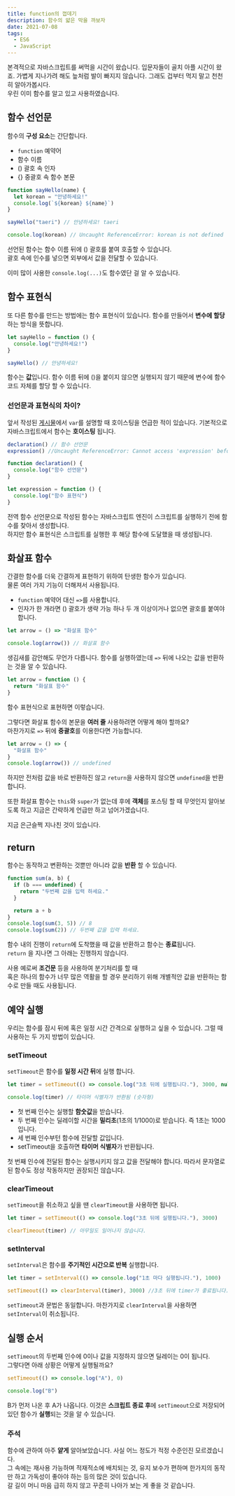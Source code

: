 ```yaml
---
title: function의 껍데기
description: 함수의 얇은 막을 까보자
date: 2021-07-08
tags:
  - ES6
  - JavaScript
---
```


본격적으로 자바스크립트를 써먹을 시간이 왔습니다. 입문자들이 골치 아플 시간이 왔죠. 가볍게 지나가려 해도 늪처럼 발이 빠지지 않습니다. 그래도 겁부터 먹지 말고 천천히 알아가봅시다.  
우린 이미 함수를 알고 있고 사용하였습니다.

## 함수 선언문

함수의 **구성 요소**는 간단합니다.

- `function` 예약어
- 함수 이름
- () 괄호 속 인자
- {} 중괄호 속 함수 본문

```js
function sayHello(name) {
  let korean = "안녕하세요!"
  console.log(`${korean} ${name}`)
}

sayHello("taeri") // 안녕하세요! taeri

console.log(korean) // Uncaught ReferenceError: korean is not defined
```

선언된 함수는 함수 이름 뒤에 () 괄호를 붙여 호출할 수 있습니다.  
괄호 속에 인수를 넣으면 외부에서 값을 전달할 수 있습니다.

이미 많이 사용한 `console.log(...)`도 함수였단 걸 알 수 있습니다.

## 함수 표현식

또 다른 함수를 만드는 방법에는 함수 표현식이 있습니다.
함수를 만들어서 **변수에 할당**하는 방식을 뜻합니다.

```js
let sayHello = function () {
  console.log("안녕하세요!")
}

sayHello() // 안녕하세요!
```

함수는 **값**입니다. 함수 이름 뒤에 ()을 붙이지 않으면 실행되지 않기 때문에 변수에 함수 코드 자체를 할당 할 수 있습니다.

### 선언문과 표현식의 차이?

앞서 작성된 [게시물](http://localhost:8000/posts/variable-constant/)에서 `var`를 설명할 때 호이스팅을 언급한 적이 있습니다.
기본적으로 자바스크립트에서 함수는 **호이스팅** 됩니다.

```js
declaration() // 함수 선언문
expression() //Uncaught ReferenceError: Cannot access 'expression' before initialization

function declaration() {
  console.log("함수 선언문")
}

let expression = function () {
  console.log("함수 표현식")
}
```

전역 함수 선언문으로 작성된 함수는 자바스크립트 엔진이 스크립트를 실행하기 전에 함수를 찾아서 생성합니다.  
하지만 함수 표현식은 스크립트를 실행한 후 해당 함수에 도달했을 때 생성됩니다.

## 화살표 함수

간결한 함수를 더욱 간결하게 표현하기 위하여 탄생한 함수가 있습니다.  
물론 여러 가지 기능이 더해져서 사용됩니다.

- `function` 예약어 대신 `=>`를 사용합니다.
- 인자가 한 개라면 () 괄호가 생략 가능 하나 두 개 이상이거나 없으면 괄호를 붙여야 합니다.

```js
let arrow = () => "화살표 함수"

console.log(arrow()) // 화살표 함수
```

생김새를 감안해도 무언가 다릅니다. 함수를 실행하였는데 `=>` 뒤에 나오는 값을 반환하는 것을 알 수 있습니다.

```js
let arrow = function () {
  return "화살표 함수"
}
```

함수 표현식으로 표현하면 이렇습니다.

그렇다면 화살표 함수의 본문을 **여러 줄** 사용하려면 어떻게 해야 할까요?  
마찬가지로 `=>` 뒤에 **중괄호**를 이용한다면 가능합니다.

```js
let arrow = () => {
  "화살표 함수"
}
console.log(arrow()) // undefined
```

하지만 전처럼 값을 바로 반환하진 않고 `return`을 사용하지 않으면 `undefined`을 반환합니다.

또한 화살표 함수는 `this`와 `super`가 없는데 후에 **객체**를 포스팅 할 때 무엇인지 알아보도록 하고 지금은 간략하게 언급만 하고 넘어가겠습니다.

지금 은근슬쩍 지나친 것이 있습니다.

## return

함수는 동작하고 변환하는 것뿐만 아니라 값을 **반환** 할 수 있습니다.

```js
function sum(a, b) {
  if (b === undefined) {
    return "두번째 값을 입력 하세요."
  }

  return a + b
}
console.log(sum(3, 5)) // 8
console.log(sum(2)) // 두번째 값을 입력 하세요.
```

함수 내의 진행이 `return`에 도착했을 때 값을 반환하고 함수는 **종료**됩니다.  
`return` 을 지나면 그 아래는 진행하지 않습니다.

사용 예로써 **조건문** 등을 사용하여 분기처리를 할 때  
혹은 하나의 함수가 너무 많은 역활을 할 경우 분리하기 위해 개별적안 값을 반환하는 함수로 만들 때도 사용됩니다.

## 예약 실행

우리는 함수를 잠시 뒤에 혹은 일정 시간 간격으로 실행하고 싶을 수 있습니다.
그럴 때 사용하는 두 가지 방법이 있습니다.

### setTimeout

`setTimeout`은 함수를 **일정 시간 뒤**에 실행 합니다.

```js
let timer = setTimeout(() => console.log("3초 뒤에 실행됩니다."), 3000, null)

console.log(timer) // 타이머 식별자가 반환됨 (숫자형)
```

- 첫 번째 인수는 실행할 **함숫값**을 받습니다.
- 두 번째 인수는 딜레이할 시간을 **밀리초**(1초의 1/1000)로 받습니다. 즉 1초는 1000입니다.
- 세 번째 인수부턴 함수에 전달할 값입니다.
- setTimeout을 호출하면 **타이머 식별자**가 반환됩니다.

첫 번째 인수에 전달된 함수는 실행시키지 않고 값을 전달해야 합니다. 따라서 문자열로 된 함수도 정상 작동하지만 권장되진 않습니다.

### clearTimeout

`setTimeout`을 취소하고 싶을 땐 `clearTimeout`을 사용하면 됩니다.

```js
let timer = setTimeout(() => console.log("3초 뒤에 실행됩니다."), 3000)

clearTimeout(timer) // 아무일도 일어나지 않습니다.
```

### setInterval

`setInterval`은 함수를 **주기적인 시간으로 반복** 실행합니다.

```js
let timer = setInterval(() => console.log("1초 마다 실행됩니다."), 1000)

setTimeout(() => clearInterval(timer), 3000) //3초 뒤에 timer가 좋료됩니다.
```

`setTimeout`과 문법은 동일합니다.
마찬가지로 `clearInterval`을 사용하면 `setInterval`이 취소됩니다.

## 실행 순서

`setTimeout`의 두번째 인수에 0이나 값을 지정하지 않으면 딜레이는 0이 됩니다.  
그렇다면 아래 상황은 어떻게 실행될까요?

```js
setTimeout(() => console.log("A"), 0)

console.log("B")
```

B가 먼저 나온 후 A가 나옵니다. 이것은 **스크립트 종료 후**에 `setTimeout`으로 저장되어있던 함수가 **실행**되는 것을 알 수 있습니다.

### 주석

함수에 관하여 아주 **얕게** 알아보았습니다. 사실 어느 정도가 적정 수준인진 모르겠습니다.  
그 속에는 재사용 가능하며 적재적소에 배치되는 것, 유지 보수가 편하며 한가지의 동작만 하고 가독성이 좋아야 하는 등의 많은 것이 있습니다.  
갈 길이 머니 마음 급히 하지 않고 꾸준히 나아가 보는 게 좋을 것 같습니다.
